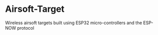 # Airsoft-Target
Wireless airsoft targets built using ESP32 micro-controllers and the ESP-NOW protocol
